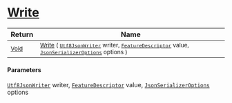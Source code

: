 # [Write](./NetCoreFeatureDescriptorConverter-100664117.md)



| Return | Name | 
| --- | --- | 
| <sub>[Void](https://docs.microsoft.com/en-us/dotnet/api/System.Void)</sub>| <sub>[Write](./NetCoreFeatureDescriptorConverter-100664117.md) ( [`Utf8JsonWriter`](https://docs.microsoft.com/en-us/dotnet/api/System.Text.Json.Utf8JsonWriter) writer, [`FeatureDescriptor`](./../../../FeatureDescriptor.md) value, [`JsonSerializerOptions`](https://docs.microsoft.com/en-us/dotnet/api/System.Text.Json.JsonSerializerOptions) options )</sub>| <br>


#### Parameters
[`Utf8JsonWriter`](https://docs.microsoft.com/en-us/dotnet/api/System.Text.Json.Utf8JsonWriter) writer, [`FeatureDescriptor`](./../../../FeatureDescriptor.md) value, [`JsonSerializerOptions`](https://docs.microsoft.com/en-us/dotnet/api/System.Text.Json.JsonSerializerOptions) options